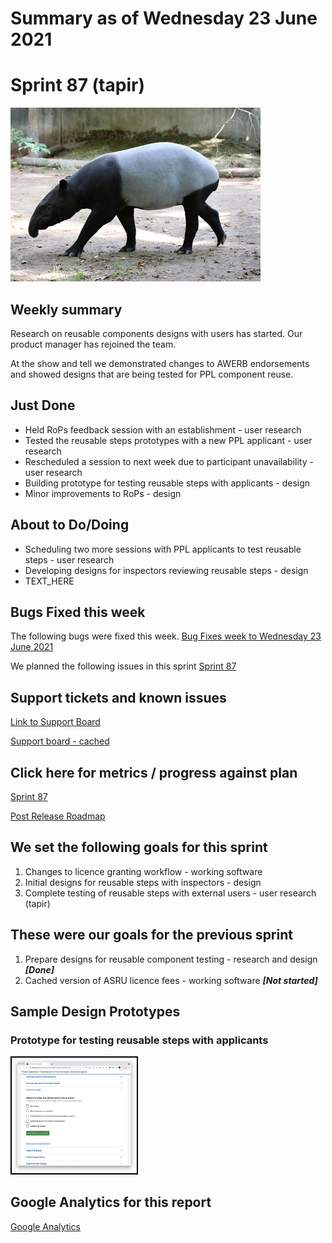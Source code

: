 # Summary as of Wednesday 23 June 2021 

# Sprint 87 (tapir)

![Malayan Tapir](graphs/MalayanTapir.jpg)


## Weekly summary
Research on reusable components designs with users has started. Our product manager has rejoined the team.

At the show and tell we demonstrated changes to AWERB endorsements and showed designs that are being tested for PPL component reuse.

## Just Done
* Held RoPs feedback session with an establishment - user research
* Tested the reusable steps prototypes with a new PPL applicant - user research
* Rescheduled a session to next week due to participant unavailability - user research
* Building prototype for testing reusable steps with applicants - design
* Minor improvements to RoPs - design

## About to Do/Doing
* Scheduling two more sessions with PPL applicants to test reusable steps - user research
* Developing designs for inspectors reviewing reusable steps - design
* TEXT_HERE

## Bugs Fixed this week
The following bugs were fixed this week.
[Bug Fixes week to Wednesday 23 June 2021](graphs/bugs23062021.png)

We planned the following issues in this sprint 
[Sprint 87](graphs/sprint23062021.png)

## Support tickets and known issues
[Link to Support Board](https://collaboration.homeoffice.gov.uk/jira/secure/RapidBoard.jspa?rapidView=1717&selectedIssue=ASSB-253)

[Support board - cached](graphs/supportBoard23062021.png)

## Click here for metrics / progress against plan
[Sprint 87](graphs/progress23062021.png)

[Post Release Roadmap](graphs/roadmap23062021.png)

## We set the following goals for this sprint
1. Changes to licence granting workflow - working software 
2. Initial designs for reusable steps with inspectors - design 
3. Complete testing of reusable steps with external users - user research (tapir)

## These were our goals for the previous sprint
1. Prepare designs for reusable component testing - research and design ***[Done]***
2. Cached version of ASRU licence fees - working software ***[Not started]***

## Sample Design Prototypes
### Prototype for testing reusable steps with applicants
<a href="graphs/proto1_23062021.png"><img src="graphs/proto1_23062021.png" alt="HTML5 Icon" width="200" style="border:2px solid black"></a>
<br>


## Google Analytics for this report
[Google Analytics](graphs/GA23062021.png)

